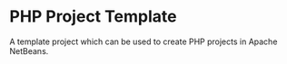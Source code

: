 # PHP Project Template
A template project which can be used to create PHP projects in Apache NetBeans.
